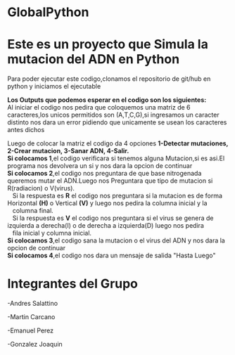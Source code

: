 # GlobalPython
# Este es un proyecto que Simula la mutacion del ADN en Python 
Para poder ejecutar este codigo,clonamos el repositorio de git/hub en python y iniciamos el ejecutable

**Los Outputs que podemos esperar en el codigo son los siguientes:**  
Al iniciar el codigo nos pedira que coloquemos una matriz de 6 caracteres,los unicos permitidos son (A,T,C,G),si ingresamos un caracter distinto nos dara un error pidiendo que unicamente se usean los caracteres antes dichos 

Luego de colocar la matriz el codigo da 4 opciones **1-Detectar mutaciones, 2-Crear mutacion, 3-Sanar ADN, 4-Salir.**  
**Si colocamos 1**,el codigo verificara si tenemos alguna Mutacion,si es asi.El programa nos devolvera un si y nos dara la opcion de continuar  
**Si colocamos 2**,el codigo nos preguntara de que base nitrogenada queremos mutar el ADN.Luego nos Preguntara que tipo de mutacion si R(radiacion) o V(virus).  
&nbsp;&nbsp;&nbsp;Si la respuesta es **R** el codigo nos preguntara si la mutacion es de forma Horizontal **(H)** o Vertical **(V)** y luego nos pedira la columna inicial y la  
&nbsp;&nbsp;&nbsp;columna final.  
&nbsp;&nbsp;&nbsp;Si la respuesta es **V** el codigo nos preguntara si el virus se genera de izquierda a derecha(I) o de derecha a izquierda(D) luego nos pedira  
&nbsp;&nbsp;&nbsp;fila inicial y columna inicial.  
**Si colocamos 3**,el codigo sana la mutacion o el virus del ADN y nos dara la opcion de continuar   
**Si colocamos 4**,el codigo nos dara un mensaje de salida "Hasta Luego"  

# Integrantes del Grupo 

  -Andres Salattino
  
  -Martin Carcano
  
  -Emanuel Perez 
  
  -Gonzalez Joaquin
  
